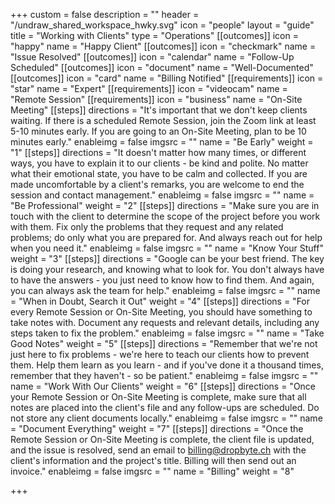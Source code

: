 +++
custom = false
description = ""
header = "/undraw_shared_workspace_hwky.svg"
icon = "people"
layout = "guide"
title = "Working with Clients"
type = "Operations"
[[outcomes]]
icon = "happy"
name = "Happy Client"
[[outcomes]]
icon = "checkmark"
name = "Issue Resolved"
[[outcomes]]
icon = "calendar"
name = "Follow-Up Scheduled"
[[outcomes]]
icon = "document"
name = "Well-Documented"
[[outcomes]]
icon = "card"
name = "Billing Notified"
[[requirements]]
icon = "star"
name = "Expert"
[[requirements]]
icon = "videocam"
name = "Remote Session"
[[requirements]]
icon = "business"
name = "On-Site Meeting"
[[steps]]
directions = "It's important that we don't keep clients waiting. If there is a scheduled Remote Session, join the Zoom link at least 5-10 minutes early. If you are going to an On-Site Meeting, plan to be 10 minutes early."
enableimg = false
imgsrc = ""
name = "Be Early"
weight = "1"
[[steps]]
directions = "It doesn't matter how many times, or different ways, you have to explain it to our clients - be kind and polite. No matter what their emotional state, you have to be calm and collected. If you are made uncomfortable by a client's remarks, you are welcome to end the session and contact management."
enableimg = false
imgsrc = ""
name = "Be Professional"
weight = "2"
[[steps]]
directions = "Make sure you are in touch with the client to determine the scope of the project before you work with them. Fix only the problems that they request and any related problems; do only what you are prepared for. And always reach out for help when you need it."
enableimg = false
imgsrc = ""
name = "Know Your Stuff"
weight = "3"
[[steps]]
directions = "Google can be your best friend. The key is doing your research, and knowing what to look for. You don't always have to have the answers - you just need to know how to find them. And again, you can always ask the team for help."
enableimg = false
imgsrc = ""
name = "When in Doubt, Search it Out"
weight = "4"
[[steps]]
directions = "For every Remote Session or On-Site Meeting, you should have something to take notes with. Document any requests and relevant details, including any steps taken to fix the problem."
enableimg = false
imgsrc = ""
name = "Take Good Notes"
weight = "5"
[[steps]]
directions = "Remember that we're not just here to fix problems - we're here to teach our clients how to prevent them. Help them learn as you learn - and if you've done it a thousand times, remember that they haven't - so be patient."
enableimg = false
imgsrc = ""
name = "Work With Our Clients"
weight = "6"
[[steps]]
directions = "Once your Remote Session or On-Site Meeting is complete, make sure that all notes are placed into the client's file and any follow-ups are scheduled. Do not store any client documents locally."
enableimg = false
imgsrc = ""
name = "Document Everything"
weight = "7"
[[steps]]
directions = "Once the Remote Session or On-Site Meeting is complete, the client file is updated, and the issue is resolved, send an email to billing@dropbyte.ch with the client's information and the project's title. Billing will then send out an invoice."
enableimg = false
imgsrc = ""
name = "Billing"
weight = "8"

+++
